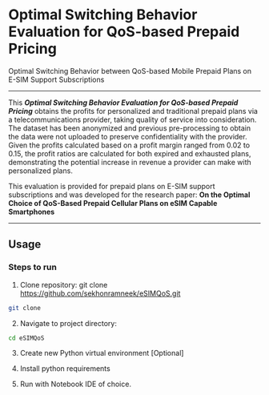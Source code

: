 # Optimal Switching Behavior Evaluation for QoS-based Prepaid Pricing
Optimal Switching Behavior between QoS-based Mobile Prepaid Plans on E-SIM Support Subscriptions

---
This __*Optimal Switching Behavior Evaluation for QoS-based Prepaid Pricing*__ obtains the profits for personalized and traditional prepaid plans via a telecommunications provider, taking quality of service into consideration. The dataset has been anonymized and previous pre-processing to obtain the data were not uploaded to preserve confidentiality with the provider. Given the profits calculated based on a profit margin ranged from 0.02 to 0.15, the profit ratios are calculated for both expired and exhausted plans, demonstrating the potential increase in revenue a provider can make with personalized plans.

This evaluation is provided for prepaid plans on E-SIM support subscriptions and was developed for the research paper:
**On the Optimal Choice of QoS-Based Prepaid Cellular Plans on eSIM Capable Smartphones**

---

## Usage
### Steps to run

1. Clone repository: git clone https://github.com/sekhonramneek/eSIMQoS.git
```bash
git clone
```
2. Navigate to project directory:
```bash
cd eSIMQoS
```
3. Create new Python virtual environment [Optional]

4. Install python requirements

5. Run with Notebook IDE of choice. <br />

